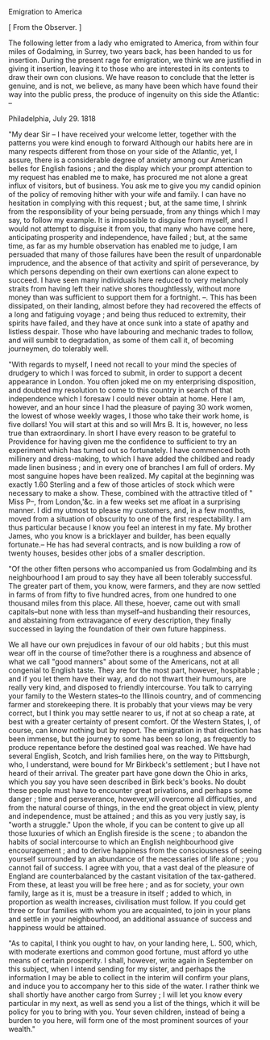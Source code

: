   Emigration to America  [ From the Observer. ]  The following letter from a lady who emigrated to America, from within four miles of Godalming, in Surrey, two years back, has been handed to us for insertion. During the present rage for emigration, we think we are justified in giving it insertion, leaving it to those who are interested in its contents to draw their own con clusions. We have reason to conclude that the letter is genuine, and is not, we believe, as many have been which have found their way into the public press, the produce of ingenuity on this side the Atlantic: –  Philadelphia, July 29. 1818  "My dear Sir – I have received your welcome letter, together with the patterns you were kind enough to forward Although our habits here are in many respects different from those on your side of the Atlantic, yet, I assure, there is a considerable degree of anxiety among our American belles for English fasions ; and the display which your prompt attention to my request has enabled me to make, has procured me not alone a great influx of visitors, but of business. You ask me to give you my candid opinion of the policy of removing hither with your wife and family. I can have no hesitation in complying with this request ; but, at the same time, I shrink from the responsibility of your being persuade, from any things which I may say, to follow my example. It is impossible to disguise from myself, and I would not attempt to disguise it from you, that many who have come here, anticipating prosperity and independence, have failed ; but, at the same time, as far as my humble observation has enabled me to judge, I am persuaded that many of those failures have been the result of unpardonable imprudence, and the absence of that activity and spirit of perseverance, by which persons depending on their own exertions can alone expect to succeed. I have seen many individuals here reduced to very melancholy straits from having left their native shores thoughtlessly, without more money than was sufficient to support them for a fortnight. –. This has been dissipated, on their landing, almost before they had recovered the effects of a long and fatiguing voyage ; and being thus reduced to extremity, their spirits have failed, and they have at once sunk into a state of apathy and listless despair. Those who have labouring and mechanic trades to follow, and will sumbit to degradation, as some of them call it, of becoming journeymen, do tolerably well.  "With regards to myself, I need not recall to your mind the species of drudgery to which I was forced to submit, in order to support a decent appearance in London. You often joked me on my enterprising disposition, and doubted my resolution to come to this country in search of that independence which I foresaw I could never obtain at home. Here I am, however, and an hour since I had the pleasure of paying 30 work women, the lowest of whose weekly wages, I those who take their work home, is five dollars! You will start at this and so will Mrs B. It is, however, no less true than extraordinary. In short I have every reason to be grateful to Providence for having given me the confidence to sufficient to try an experiment which has turned out so fortunately. I have commenced both millinery and dress-making, to which I have added the childbed and ready made linen business ; and in every one of branches I am full of orders. My most sanguine hopes have been realized. My capital at the beginning was exactly 1.60 Sterling and a few of those articles of stock which were necessary to make a show. These, combined with the attractive titled of " Miss P–, from London,'&c. in a few weeks set me afloat in a surprising manner. I did my utmost to please my customers, and, in a few months, moved from a situation of obscurity to one of the first respectability. I am thus particular because I know you feel an interest in my fate. My brother James, who you know is a bricklayer and builder, has been equally fortunate.– He has had several contracts, and is now building a row of twenty houses, besides other jobs of a smaller description.  "Of the other fiften persons who accompanied us from Godalmbing and its neighbourhood I am proud to say they have all been tolerably successful. The greater part of them, you know, were farmers, and they are now settled in farms of from fifty to five hundred acres, from one hundred to one thousand miles from this place. All these, hoever, came out with small capitals–but none with less than myself–and husbanding their resources, and abstaining from extravagance of every description, they finally successed in laying the foundation of their own future happiness.  We all have our own prejudices in favour of our old habits ; but this must wear off in the course of time?other there is a roughness and absence of what we call "good manners" about some of the Americans, not at all congenial to English taste. They are for the most part, however, hospitable ; and if you let them have their way, and do not thwart their humours, are really very kind, and disposed to friendly intercourse. You talk to carrying your family to the Western states–to the Illinois country, and of commencing farmer and storekeeping there. It is probably that your views may be very correct, but I think you may settle nearer to us, if not at so cheap a rate, at best with a greater certainty of present comfort. Of the Western States, I, of course, can know nothing but by report. The emigration in that direction has been immense, but the journey to some has been so long, as frequently to produce repentance before the destined goal was reached. We have had several English, Scotch, and Irish families here, on the way to Pittsburgh, who, I understand, were bound for Mr Birkbeck's settlement ; but I have not heard of their arrival. The greater part have gone down the Ohio in arks, which you say you have seen described in Birk beck's books. No doubt these people must have to encounter great privations, and perhaps some danger ; time and perseverance, however,will overcome all difficulties, and from the natural course of things, in the end the great object in view, plenty and independence, must be attained ; and this as you very justly say, is "worth a struggle." Upon the whole, if you can be content to give up all those luxuries of which an English fireside is the scene ; to abandon the habits of social intercourse to which an English neighbourhood give encouragement ; and to derive happiness from the consciousness of seeing yourself surrounded by an abundance of the necessaries of life alone ; you cannot fail of success. I agree with you, that a vast deal of the pleasure of England are counterbalanced by the castant visitation of the tax-gathered. From these, at least you will be free here ; and as for society, your own family, large as it is, must be a treasure in itself ; added to which, in proportion as wealth increases, civilisation must follow. If you could get three or four families with whom you are acquainted, to join in your plans and settle in your neighbourhood, an additional assuance of success and happiness would be attained.  "As to capital, I think you ought to hav, on your landing here, L. 500, which, with moderate exertions and common good fortune, must afford yo uthe means of certain prosperity. I shall, however, write again in September on this subject, when I intend sending for my sister, and perhaps the information I may be able to collect in the interim will confirm your plans, and induce you to accompany her to this side of the water. I rather think we shall shortly have another cargo from Surrey ; I will let you know every particular in my next, as well as send you a list of the things, which it will be policy for you to bring with you. Your seven children, instead of being a burden to you here, will form one of the most prominent sources of your wealth."  